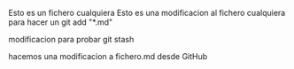 Esto es un fichero cualquiera
Esto es una modificacion al fichero cualquiera para hacer un git add "*.md"

modificacion para probar git stash

hacemos una modificacion a fichero.md desde GitHub
